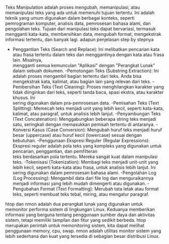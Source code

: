 Teks Manipulation adalah proses mengubah, memanipulasi, atau memanipulasi teks yang ada untuk memenuhi tujuan tertentu. Ini adalah teknik yang umum digunakan dalam berbagai konteks, seperti pemrograman komputer, analisis data, pemrosesan bahasa alami, dan pengolahan teks. Tujuan dari manipulasi teks dapat bervariasi, termasuk mengganti kata-kata, membersihkan data, mengubah format, mengekstrak informasi tertentu, dan banyak lagi. adapun penjelasan step by stepnya
  - Penggantian Teks (Search and Replace): Ini melibatkan pencarian kata atau frasa tertentu dalam teks dan menggantinya dengan kata atau frasa lain. Misalnya,       
    mengganti semua kemunculan "Aplikasi" dengan "Perangkat Lunak" dalam sebuah dokumen.
  -Pemotongan Teks (Substring Extraction): Ini adalah proses mengambil bagian tertentu dari teks. Anda bisa mengekstrak kata, kalimat, atau bagian lain yang relevan     dari teks.
  -Pembersihan Teks (Text Cleaning): Proses menghilangkan karakter yang tidak diinginkan dari teks, seperti tanda baca, spasi ekstra, atau karakter khusus. Ini   
   sering digunakan dalam pra-pemrosesan data.
  -Pemisahan Teks (Text Splitting): Memecah teks menjadi unit yang lebih kecil, seperti kata-kata, kalimat, atau paragraf, untuk analisis lebih lanjut.
  -Penyambungan Teks (Text Concatenation): Menggabungkan beberapa string teks menjadi satu, seringkali dengan memasukkan pemisah tertentu di antaranya.
  -Konversi Kasus (Case Conversion): Mengubah huruf teks menjadi huruf besar (uppercase) atau huruf kecil (lowercase) sesuai dengan kebutuhan.
  -Penggunaan Ekspresi Reguler (Regular Expressions): Ekspresi reguler adalah pola teks yang kompleks yang digunakan untuk pencarian, penggantian, dan pemfilteran   
   teks berdasarkan pola tertentu. Mereka sangat kuat dalam manipulasi teks.
  -Tokenisasi (Tokenization): Membagi teks menjadi unit-unit yang lebih kecil, seperti kata-kata atau frasa, untuk analisis lebih lanjut. Ini sering digunakan dalam     pemrosesan bahasa alami.
  -Pengolahan Log (Log Processing): Mengambil data dari file log dan menguraikannya menjadi informasi yang lebih mudah dimengerti atau digunakan.
  -Pengubahan Format (Text Formatting): Merubah tata letak atau format teks, seperti membuat teks tebal, miring, atau mengatur paragraf.

htop dan nmon adalah dua perangkat lunak yang digunakan untuk memonitor performa sistem di lingkungan Linux. Keduanya memberikan informasi yang berguna tentang penggunaan sumber daya dan aktivitas sistem, tetapi memiliki tampilan dan fitur yang sedikit berbeda. htop merupakan perintah untuk memonitoring sistem, kita dapat melihat penggunaan memory, cpu, swap. nmon adalah utilitas monitor sistem yang lebih sederhana dan kuat yang tersedia di sebagian besar distribusi Linux.
